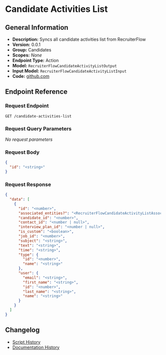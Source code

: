 <!-- BEGIN GENERATED CONTENT -->
# Candidate Activities List

## General Information

- **Description:** Syncs all candidate activities list from RecruiterFlow
- **Version:** 0.0.1
- **Group:** Candidates
- **Scopes:** _None_
- **Endpoint Type:** Action
- **Model:** `RecruiterFlowCandidateActivityListOutput`
- **Input Model:** `RecruiterFlowCandidateActivityListInput`
- **Code:** [github.com](https://github.com/NangoHQ/integration-templates/tree/main/integrations/recruiterflow/actions/candidate-activities-list.ts)


## Endpoint Reference

### Request Endpoint

`GET /candidate-activities-list`

### Request Query Parameters

_No request parameters_

### Request Body

```json
{
  "id": "<string>"
}
```

### Request Response

```json
{
  "data": [
    {
      "id": "<number>",
      "associated_entities?": "<RecruiterFlowCandidateActivityListAssociatedEntities | undefined>",
      "candidate_id": "<number>",
      "contact_id": "<number | null>",
      "interview_plan_id": "<number | null>",
      "is_custom": "<boolean>",
      "job_id": "<number>",
      "subject": "<string>",
      "text": "<string>",
      "time": "<string>",
      "type": {
        "id": "<number>",
        "name": "<string>"
      },
      "user": {
        "email": "<string>",
        "first_name": "<string>",
        "id": "<number>",
        "last_name": "<string>",
        "name": "<string>"
      }
    }
  ]
}
```

## Changelog

- [Script History](https://github.com/NangoHQ/integration-templates/commits/main/integrations/recruiterflow/actions/candidate-activities-list.ts)
- [Documentation History](https://github.com/NangoHQ/integration-templates/commits/main/integrations/recruiterflow/actions/candidate-activities-list.md)

<!-- END  GENERATED CONTENT -->

